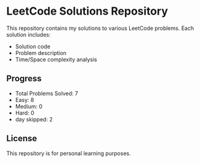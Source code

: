 # LeetCode Solutions Repository

This repository contains my solutions to various LeetCode problems. Each solution includes:
- Solution code
- Problem description
- Time/Space complexity analysis

## Progress
- Total Problems Solved: 7
- Easy: 8
- Medium: 0
- Hard: 0
- day skipped: 2
## License
This repository is for personal learning purposes.
